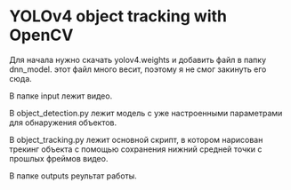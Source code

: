 # YOLOv4 object tracking with OpenCV
Для начала нужно скачать yolov4.weights и добавить файл в папку dnn_model. этот файл много весит, поэтому я не смог закинуть его сюда.

В папке input лежит видео.

В object_detection.py лежит модель с уже настроенными параметрами для обнаружения объектов.

В object_tracking.py лежит основной скрипт, в котором нарисован трекинг объекта с помощью сохранения нижний средней точки с прошлых фреймов видео.

В папке outputs реультат работы.
